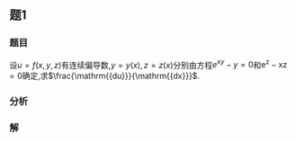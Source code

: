 ## 题1
### 题目
设$u = f( {x, y, z})$有连续偏导数,$y = y( x) , z = z( x)$分别由方程${e}^{xy} - y = 0$和${\mathrm{e}}^{\mathrm{z}} - \mathrm{{xz}} = 0$确定,求$\frac{\mathrm{{du}}}{\mathrm{{dx}}}$.
### 分析

### 解